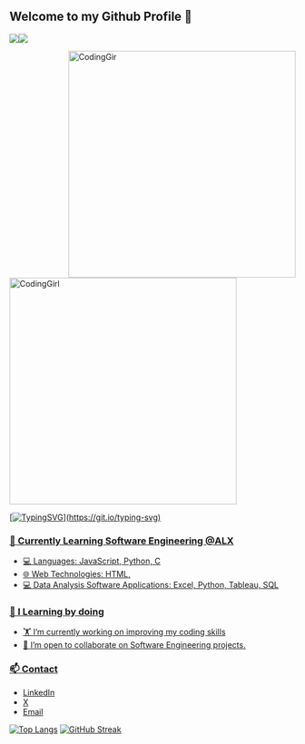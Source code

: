 ## Welcome to my Github Profile 👋 

![](https://komarev.com/ghpvc/?username=adeakin&style=for-the-badge&color=blue&labelColor=000000)<a href="https://www.github.com/adeakin" target="_blank" rel="noreferrer"><img
src="https://img.shields.io/github/followers/adeakin?logo=github&style=for-the-badge&color=0C7DBE&labelColor=000000" />

<img align= "right" alt="CodingGir" width="400" src="https://static.tildacdn.com/tild3034-6434-4663-b733-383065653832/Ver3.gif">
<img align= "center" alt="CodingGirl" width="400" src="https://mir-s3-cdn-cf.behance.net/project_modules/disp/601014116770475.6068beff4640a.gif">

[![TypingSVG](https://readme-typing-svg.demolab.com?lines=Hello!+Welcome+to+my+Github+Profile;My+name+is+Abimbola+Esther+Akinshilo;I+am+a+Data+Analyst.;I+am+passionate+about+programming.;I+am+tech+savvy.;I'm+open+to+new+ideas+on+IT+technology.)](https://git.io/typing-svg)

### 🌱 Currently Learning Software Engineering @ALX   
- 💻 Languages: JavaScript, Python, C <br>
- 🌐 Web Technologies: HTML,
- 💻 Data Analysis Software Applications: Excel, Python, Tableau, SQL
### 🥇 I Learning by doing
* 🏋️ I’m currently working on improving my coding skills <br>
* 👭 I’m open to collaborate on Software Engineering projects. <br>
### 📫 Contact
* [LinkedIn](https://www.linkedin.com/in/abimbola-akinshilo-a47059b9/)
* [X](https://twitter.com/EAakinshilo)
* [Email](mailto:abimbolaakinshilo@gmail.com)

[![Top Langs](https://github-readme-stats.vercel.app/api/top-langs/?username=Adeakin&theme=radical)](https://github.com/Adeakin/github-readme-stats)
[![GitHub Streak](https://streak-stats.demolab.com/?user=Adeakin&theme=radical)](https://git.io/streak-stats)
